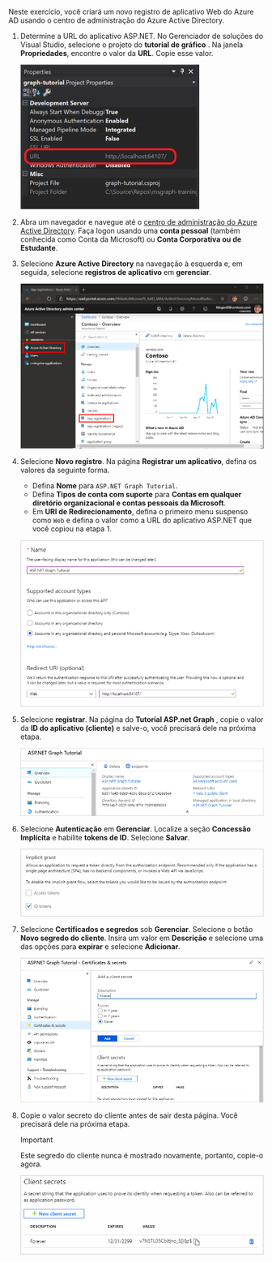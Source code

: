 <!-- markdownlint-disable MD002 MD041 -->

Neste exercício, você criará um novo registro de aplicativo Web do Azure AD usando o centro de administração do Azure Active Directory.

1. Determine a URL do aplicativo ASP.NET. No Gerenciador de soluções do Visual Studio, selecione o projeto do **tutorial de gráfico** . Na janela **Propriedades**, encontre o valor da **URL**. Copie esse valor.

    ![Captura de tela da janela Propriedades do Visual Studio](./images/vs-project-url.png)

1. Abra um navegador e navegue até o [centro de administração do Azure Active Directory](https://aad.portal.azure.com). Faça logon usando uma **conta pessoal** (também conhecida como Conta da Microsoft) ou **Conta Corporativa ou de Estudante**.

1. Selecione **Azure Active Directory** na navegação à esquerda e, em seguida, selecione **registros de aplicativo** em **gerenciar**.

    ![Uma captura de tela dos registros de aplicativo ](./images/aad-portal-app-registrations.png)

1. Selecione **Novo registro**. Na página **Registrar um aplicativo**, defina os valores da seguinte forma.

    - Defina **Nome** para `ASP.NET Graph Tutorial`.
    - Defina **Tipos de conta com suporte** para **Contas em qualquer diretório organizacional e contas pessoais da Microsoft**.
    - Em **URI de Redirecionamento**, defina o primeiro menu suspenso como `Web` e defina o valor como a URL do aplicativo ASP.NET que você copiou na etapa 1.

    ![Uma captura de tela da página registrar um aplicativo](./images/aad-register-an-app.png)

1. Selecione **registrar**. Na página do **Tutorial ASP.net Graph** , copie o valor da **ID do aplicativo (cliente)** e salve-o, você precisará dele na próxima etapa.

    ![Uma captura de tela da ID do aplicativo do novo registro de aplicativo](./images/aad-application-id.png)

1. Selecione **Autenticação** em **Gerenciar**. Localize a seção **Concessão Implícita** e habilite **tokens de ID**. Selecione **Salvar**.

    ![Uma captura de tela da seção Grant implícita](./images/aad-implicit-grant.png)

1. Selecione **Certificados e segredos** sob **Gerenciar**. Selecione o botão **Novo segredo do cliente**. Insira um valor em **Descrição** e selecione uma das opções para **expirar** e selecione **Adicionar**.

    ![Uma captura de tela da caixa de diálogo Adicionar um segredo do cliente](./images/aad-new-client-secret.png)

1. Copie o valor secreto do cliente antes de sair desta página. Você precisará dele na próxima etapa.

    > [!IMPORTANT]
    > Este segredo do cliente nunca é mostrado novamente, portanto, copie-o agora.

    ![Uma captura de tela do novo segredo do cliente recentemente adicionado](./images/aad-copy-client-secret.png)
